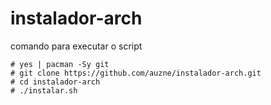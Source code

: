 # instalador-arch

comando para executar o script
```
# yes | pacman -Sy git
# git clone https://github.com/auzne/instalador-arch.git
# cd instalador-arch
# ./instalar.sh
```
